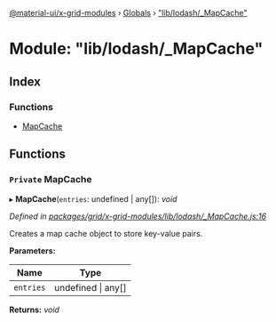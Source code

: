 [@material-ui/x-grid-modules](../README.md) › [Globals](../globals.md) › ["lib/lodash/\_MapCache"](_lib_lodash__mapcache_.md)

# Module: "lib/lodash/\_MapCache"

## Index

### Functions

- [MapCache](_lib_lodash__mapcache_.md#private-mapcache)

## Functions

### `Private` MapCache

▸ **MapCache**(`entries`: undefined | any[]): _void_

_Defined in [packages/grid/x-grid-modules/lib/lodash/\_MapCache.js:16](https://github.com/mui-org/material-ui-x/blob/a679779/packages/grid/x-grid-modules/lib/lodash/_MapCache.js#L16)_

Creates a map cache object to store key-value pairs.

**Parameters:**

| Name      | Type                   |
| --------- | ---------------------- |
| `entries` | undefined &#124; any[] |

**Returns:** _void_
